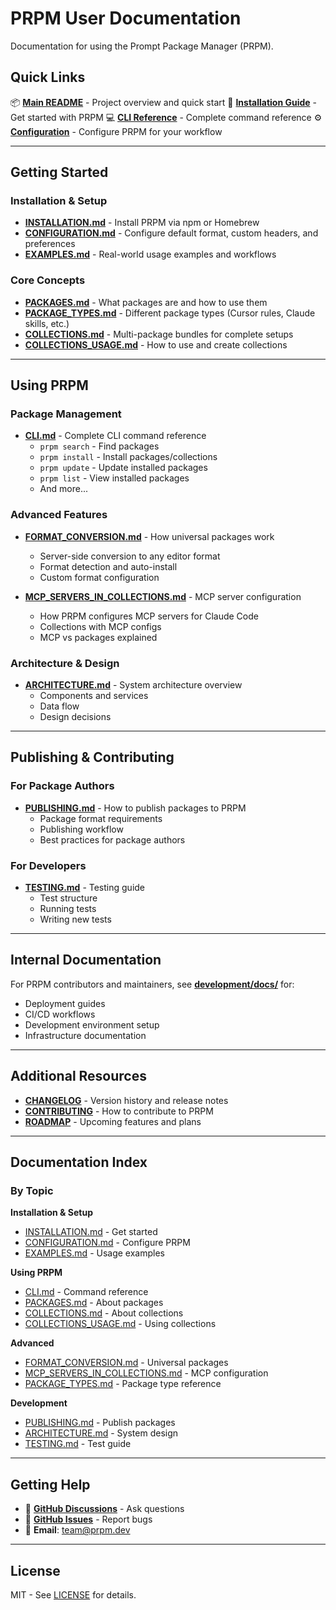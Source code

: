 # PRPM User Documentation

Documentation for using the Prompt Package Manager (PRPM).

## Quick Links

📦 **[Main README](../README.md)** - Project overview and quick start
🚀 **[Installation Guide](./INSTALLATION.md)** - Get started with PRPM
💻 **[CLI Reference](./CLI.md)** - Complete command reference
⚙️ **[Configuration](./CONFIGURATION.md)** - Configure PRPM for your workflow

---

## Getting Started

### Installation & Setup
- **[INSTALLATION.md](./INSTALLATION.md)** - Install PRPM via npm or Homebrew
- **[CONFIGURATION.md](./CONFIGURATION.md)** - Configure default format, custom headers, and preferences
- **[EXAMPLES.md](./EXAMPLES.md)** - Real-world usage examples and workflows

### Core Concepts
- **[PACKAGES.md](./PACKAGES.md)** - What packages are and how to use them
- **[PACKAGE_TYPES.md](./PACKAGE_TYPES.md)** - Different package types (Cursor rules, Claude skills, etc.)
- **[COLLECTIONS.md](./COLLECTIONS.md)** - Multi-package bundles for complete setups
- **[COLLECTIONS_USAGE.md](./COLLECTIONS_USAGE.md)** - How to use and create collections

---

## Using PRPM

### Package Management
- **[CLI.md](./CLI.md)** - Complete CLI command reference
  - `prpm search` - Find packages
  - `prpm install` - Install packages/collections
  - `prpm update` - Update installed packages
  - `prpm list` - View installed packages
  - And more...

### Advanced Features
- **[FORMAT_CONVERSION.md](./FORMAT_CONVERSION.md)** - How universal packages work
  - Server-side conversion to any editor format
  - Format detection and auto-install
  - Custom format configuration

- **[MCP_SERVERS_IN_COLLECTIONS.md](./MCP_SERVERS_IN_COLLECTIONS.md)** - MCP server configuration
  - How PRPM configures MCP servers for Claude Code
  - Collections with MCP configs
  - MCP vs packages explained

### Architecture & Design
- **[ARCHITECTURE.md](./ARCHITECTURE.md)** - System architecture overview
  - Components and services
  - Data flow
  - Design decisions

---

## Publishing & Contributing

### For Package Authors
- **[PUBLISHING.md](./PUBLISHING.md)** - How to publish packages to PRPM
  - Package format requirements
  - Publishing workflow
  - Best practices for package authors

### For Developers
- **[TESTING.md](./TESTING.md)** - Testing guide
  - Test structure
  - Running tests
  - Writing new tests

---

## Internal Documentation

For PRPM contributors and maintainers, see **[development/docs/](../development/docs/)** for:
- Deployment guides
- CI/CD workflows
- Development environment setup
- Infrastructure documentation

---

## Additional Resources

- **[CHANGELOG](../CHANGELOG.md)** - Version history and release notes
- **[CONTRIBUTING](../CONTRIBUTING.md)** - How to contribute to PRPM
- **[ROADMAP](../ROADMAP.md)** - Upcoming features and plans

---

## Documentation Index

### By Topic

**Installation & Setup**
- [INSTALLATION.md](./INSTALLATION.md) - Get started
- [CONFIGURATION.md](./CONFIGURATION.md) - Configure PRPM
- [EXAMPLES.md](./EXAMPLES.md) - Usage examples

**Using PRPM**
- [CLI.md](./CLI.md) - Command reference
- [PACKAGES.md](./PACKAGES.md) - About packages
- [COLLECTIONS.md](./COLLECTIONS.md) - About collections
- [COLLECTIONS_USAGE.md](./COLLECTIONS_USAGE.md) - Using collections

**Advanced**
- [FORMAT_CONVERSION.md](./FORMAT_CONVERSION.md) - Universal packages
- [MCP_SERVERS_IN_COLLECTIONS.md](./MCP_SERVERS_IN_COLLECTIONS.md) - MCP configuration
- [PACKAGE_TYPES.md](./PACKAGE_TYPES.md) - Package type reference

**Development**
- [PUBLISHING.md](./PUBLISHING.md) - Publish packages
- [ARCHITECTURE.md](./ARCHITECTURE.md) - System design
- [TESTING.md](./TESTING.md) - Test guide

---

## Getting Help

- 💬 **[GitHub Discussions](https://github.com/pr-pm/prpm/discussions)** - Ask questions
- 🐛 **[GitHub Issues](https://github.com/pr-pm/prpm/issues)** - Report bugs
- 📧 **Email**: team@prpm.dev

---

## License

MIT - See [LICENSE](../LICENSE) for details.

